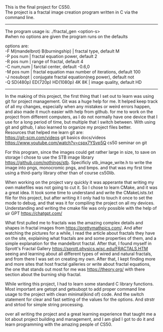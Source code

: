 This is the final project for CS50.\
The project is a fractal image creation program written in C via the command line.


------------------------------------------------------------------


The program usage is: ./fractal_gen \<option-s\>\
#when no options are given the program runs on the defaults


options are:\
-F M(mandelbrot) B(burningship) | fractal type, default M\
-P pos num | fractal equation power, default 2\
-R pos num | range of fractal, default 4\
-C num,num | farctal center, default -0.6,0\
-M pos num | fractal equation max number of iterations, default 100\
-J nosubopt | conjugate fractal equation(neg power), default not\
-Q SD(480p) ED(720p) HD(1080p) 4K 8K | image quality, default HD


-------------------------------------------------------------------


In the making of this project, the first thing that I set out to learn
was using git for project management. Git was a huge help for me.
It helped keep track of all my changes, especially when any mistakes or
weird errors happen, and also made it much easier with help from github.
for me to work on the project from different computers, as I do not normally
have one device that I use for a long period of time, but multiple
that I switch between. With using git and github, I also
learned to organize my project files better.\
Resources that helped me learn git are:\
https://git-scm.com/videos git basics docs/videos\
https://www.youtube.com/watch?v=cspx7YSvp5Q cs50 seminar on git


For this program, since the images could get rather large in size,
to save on storage I chose to use the STB image library https://github.com/nothings/stb.
Specificly stb_image_write.h to write the image into pngs, monocromic pngs, and bmps.
and that was my first time using a third-party library other than of course cs50lib.


When working on the project vary quickly it was apperante that writing my
own makefiles was not going to cut it. So I chose to learn CMake, and it was
a great idea. It took some time to understand and write the CMakeLists.txt
file for this project, but after writing it I only had to touch it once to
set the mode to debug, and that was it for compiling the project on all
my devices.\
Understanding and writing the cmake file was only possible with the help
of sir GPT https://chatgpt.com/


What first pulled me to fractals was the amazing complex details and shapes in fractal
images from https://prettymathpics.com/. And after watching the pictures for a while,
I read the article about fractals they have on the site, explaining what fractals are
and some properties of them, and a simple explanation for the mandelbrot fractal.
After that, I found myself in Sprott's Fractal Gallery https://sprott.physics.wisc.edu/FRACTALS.HTM
seeing and learning about all different types of wired and natural fractals, and from there
I was set on creating my own. After that, I kept finding more and more sites that
host fractal galleries or write about fractal equations, the one that stands out most 
for me was https://theory.org/ with there section about the burning ship fractal.


While writing this project, I had to learn some standard C library functions.
Most important are getopt and getsubopt to add proper command line usage
to the project with clean minimal(kind of) code. And the switch statement
for clear and fast setting of the values for the options. And strstr and strtod
for simple string processing.


over all writing the project and a great learning experience that taught 
me a lot about project building and management, and I am glad I got to
do it and learn programming with the amazing people of CS50.